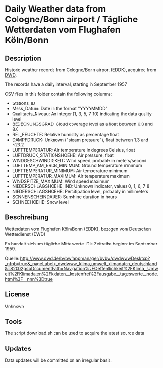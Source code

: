 Daily Weather data from Cologne/Bonn airport / Tägliche Wetterdaten vom Flughafen Köln/Bonn
===========================================================================================

## Description

Historic weather records from Cologne/Bonn airport (EDDK), acquired from [DWD](http://www.dwd.de/).

The records have a daily interval, starting in September 1957.

CSV files in this folder contain the following columns:

* Stations_ID
* Mess_Datum: Date in the format "YYYYMMDD"
* Qualitaets_Niveau: An integer (1, 3, 5, 7, 10) indicating the data quality level
* BEDECKUNGSGRAD: Cloud coverage level as a float between 0.0 and 8.0
* REL_FEUCHTE: Relative humidity as percentage float
* DAMPFDRUCK: Unknown ("steam pressure"), float between 1.3 and ~23.2
* LUFTTEMPERATUR: Air temperature in degrees Celsius, float
* LUFTDRUCK_STATIONSHOEHE: Air pressure, float
* WINDGESCHWINDIGKEIT: Wind speed, probably in meters/second
* LUFTTEMP_AM_ERDB_MINIMUM: Ground temperature minimum
* LUFTTEMPERATUR_MINIMUM: Air temperature minimum
* LUFTTEMPERATUR_MAXIMUM: Air temperature maximum
* WINDSPITZE_MAXIMUM: Wind speed maximum
* NIEDERSCHLAGSHOEHE_IND: Unknown indicator, values 0, 1, 6, 7, 8
* NIEDERSCHLAGSHOEHE: Percitipation level, probably in millimeters
* SONNENSCHEINDAUER: Sunshine duration in hours
* SCHNEEHOEHE: Snow level

## Beschreibung

Wetterdaten vom Flughafen Köln/Bonn (EDDK), bezogen vom Deutschen Wetterdienst (DWD)

Es handelt sich um tägliche Mittelwerte. Die Zeitreihe beginnt im September 1959.

Quelle: http://www.dwd.de/bvbw/appmanager/bvbw/dwdwwwDesktop?_nfpb=true&_pageLabel=_dwdwww_klima_umwelt_klimadaten_deutschland&T82002gsbDocumentPath=Navigation%2FOeffentlichkeit%2FKlima__Umwelt%2FKlimadaten%2Fkldaten__kostenfrei%2Fausgabe__tageswerte__node.html%3F__nnn%3Dtrue

## License

Unknown

## Tools

The script download.sh can be used to acquire the latest source data.

## Updates

Data updates will be committed on an irregular basis.
